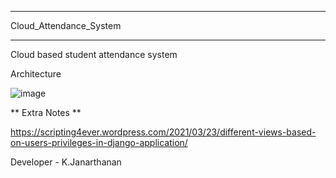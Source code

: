 ***
Cloud_Attendance_System
***
Cloud based student attendance system

Architecture

![image](https://github.com/user-attachments/assets/e5a54342-746f-457b-83e3-9d1d4eae55c8)

**
Extra Notes
**

https://scripting4ever.wordpress.com/2021/03/23/different-views-based-on-users-privileges-in-django-application/

Developer - K.Janarthanan
